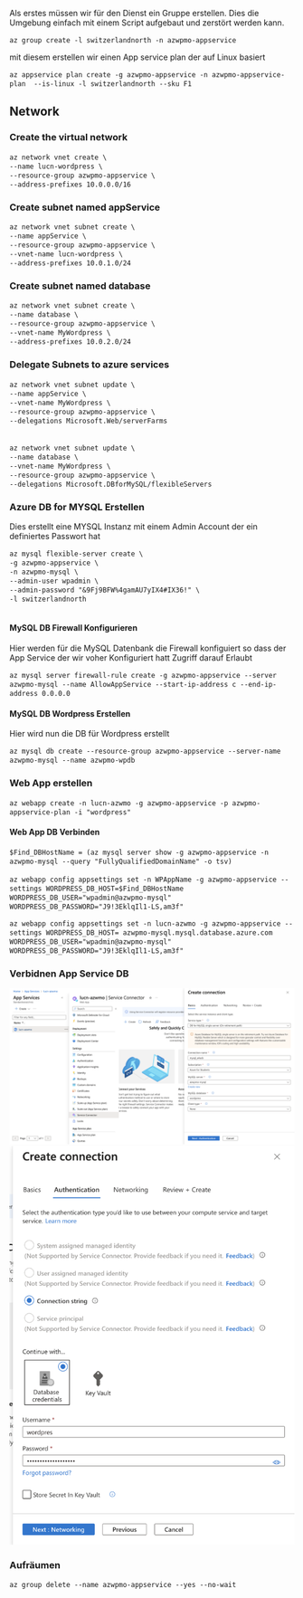 Als erstes müssen wir für den Dienst ein Gruppe erstellen. Dies die Umgebung einfach mit einem Script aufgebaut und zerstört werden kann.


  
```
az group create -l switzerlandnorth -n azwpmo-appservice
```
mit diesem erstellen wir einen App service plan der auf Linux basiert
```
az appservice plan create -g azwpmo-appservice -n azwpmo-appservice-plan  --is-linux -l switzerlandnorth --sku F1
```


## Network


### Create the virtual network

```
az network vnet create \   
--name lucn-wordpress \   
--resource-group azwpmo-appservice \   
--address-prefixes 10.0.0.0/16
```
 
### Create subnet named appService


```
az network vnet subnet create \   
--name appService \   
--resource-group azwpmo-appservice \ 
--vnet-name lucn-wordpress \   
--address-prefixes 10.0.1.0/24 
```

### Create subnet named database

```
az network vnet subnet create \
--name database \
--resource-group azwpmo-appservice \
--vnet-name MyWordpress \
--address-prefixes 10.0.2.0/24 
```

### Delegate Subnets to azure services 

```
az network vnet subnet update \
--name appService \
--vnet-name MyWordpress \
--resource-group azwpmo-appservice \
--delegations Microsoft.Web/serverFarms 


az network vnet subnet update \
--name database \ 
--vnet-name MyWordpress \
--resource-group azwpmo-appservice \
--delegations Microsoft.DBforMySQL/flexibleServers
```

### Azure DB for MYSQL Erstellen

Dies erstellt eine MYSQL Instanz mit einem Admin Account der ein definiertes Passwort hat
```
az mysql flexible-server create \
-g azwpmo-appservice \
-n azwpmo-mysql \
--admin-user wpadmin \
--admin-password "&9Fj9BFW%4gamAU7yIX4#IX36!" \
-l switzerlandnorth  


```

#### MySQL DB Firewall Konfigurieren

Hier werden für die MySQL Datenbank die Firewall konfiguiert so dass der App Service der wir voher Konfiguriert hatt Zugriff darauf Erlaubt
```
az mysql server firewall-rule create -g azwpmo-appservice --server azwpmo-mysql --name AllowAppService --start-ip-address c --end-ip-address 0.0.0.0
```

#### MySQL DB Wordpress Erstellen

Hier wird nun die DB für Wordpress erstellt
```
az mysql db create --resource-group azwpmo-appservice --server-name azwpmo-mysql --name azwpmo-wpdb
```

### Web App erstellen


```
az webapp create -n lucn-azwmo -g azwpmo-appservice -p azwpmo-appservice-plan -i "wordpress"
```

#### Web App DB Verbinden

```
$Find_DBHostName = (az mysql server show -g azwpmo-appservice -n azwpmo-mysql --query "FullyQualifiedDomainName" -o tsv)

az webapp config appsettings set -n WPAppName -g azwpmo-appservice --settings WORDPRESS_DB_HOST=$Find_DBHostName 
WORDPRESS_DB_USER="wpadmin@azwpmo-mysql" 
WORDPRESS_DB_PASSWORD="J9!3EklqIl1-LS,am3f"
```


```
az webapp config appsettings set -n lucn-azwmo -g azwpmo-appservice --settings WORDPRESS_DB_HOST= azwpmo-mysql.mysql.database.azure.com WORDPRESS_DB_USER="wpadmin@azwpmo-mysql" 
WORDPRESS_DB_PASSWORD="J9!3EklqIl1-LS,am3f"
```

### Verbidnen App Service DB
![](attachments/Pasted%20image%2020230705215022.png)
![](attachments/Pasted%20image%2020230705215038.png)

### Aufräumen

```
az group delete --name azwpmo-appservice --yes --no-wait
```


